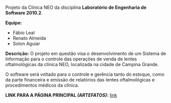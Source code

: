 Projeto da Clínica NEO da disciplina **Laboratório de Engenharia de Software 2010.2**.

**Equipe:**
  * Fábio Leal
  * Renato Almeida
  * Solon Aguiar

**Descrição:**
O projeto em questão visa o desenvolvimento de um Sistema de Informação para o controle das operações de venda de lentes oftalmológicas da clínica NEO, localizada na cidade de Campina Grande.

O software será voltado para o controle e gerência tanto do estoque, como da parte financeira e emissão de relatórios das lentes oftalmológicas e procedimentos médicos da clínica.

**LINK PARA A PÁGINA PRINCIPAL _(ARTEFATOS)_:** [link](http://code.google.com/p/neoclinica/wiki/main)